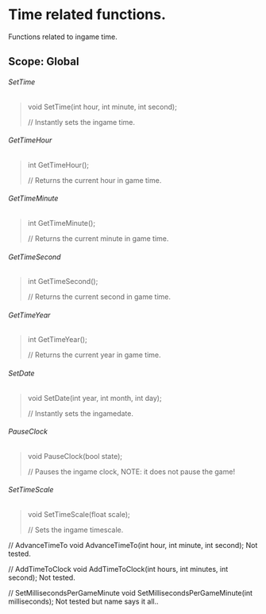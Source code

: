 # Time related functions.

 Functions related to ingame time.
 
## Scope: Global

  ###### SetTime
> void SetTime(int hour, int minute, int second);
>
> // Instantly sets the ingame time.

  ###### GetTimeHour
> int GetTimeHour();
>
> // Returns the current hour in game time.

  ###### GetTimeMinute
> int GetTimeMinute();
>
> // Returns the current minute in game time.

  ###### GetTimeSecond
> int GetTimeSecond();
>
> // Returns the current second in game time.

  ###### GetTimeYear
> int GetTimeYear();
>
> // Returns the current year in game time.

  ###### SetDate
>  void SetDate(int year, int month, int day);
>
> // Instantly sets the ingamedate.


  ###### PauseClock
>  void PauseClock(bool state);
>
> // Pauses the ingame clock, NOTE: it does not pause the game!
 
  ###### SetTimeScale
>  void SetTimeScale(float scale);
>
> // Sets the ingame timescale.
 
 

  // AdvanceTimeTo
  void AdvanceTimeTo(int hour, int minute, int second);
  Not tested.

  // AddTimeToClock
  void AddTimeToClock(int hours, int minutes, int second);
  Not tested.

  // SetMillisecondsPerGameMinute
  void SetMillisecondsPerGameMinute(int milliseconds);
  Not tested but name says it all..

